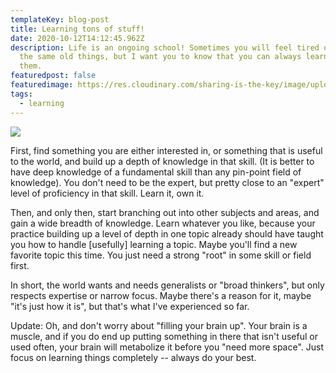 ```yaml
---
templateKey: blog-post
title: Learning tons of stuff!
date: 2020-10-12T14:12:45.962Z
description: Life is an ongoing school! Sometimes you will feel tired of doing
  the same old things, but I want you to know that you can always learn from
  them.
featuredpost: false
featuredimage: https://res.cloudinary.com/sharing-is-the-key/image/upload/v1602455021/samples/landscapes/beach-boat.jpg
tags:
  - learning
---
```

![](https://res.cloudinary.com/sharing-is-the-key/image/upload/v1602455017/samples/landscapes/girl-urban-view.jpg)

First, find something you are either interested in, or something that is useful to the world, and build up a depth of knowledge in that skill. (It is better to have deep knowledge of a fundamental skill than any pin-point field of knowledge). You don't need to be the expert, but pretty close to an "expert" level of proficiency in that skill. Learn it, own it.

Then, and only then, start branching out into other subjects and areas, and gain a wide breadth of knowledge. Learn whatever you like, because your practice building up a level of depth in one topic already should have taught you how to handle \[usefully] learning a topic. Maybe you'll find a new favorite topic this time. You just need a strong "root" in some skill or field first.

In short, the world wants and needs generalists or "broad thinkers", but only respects expertise or narrow focus. Maybe there's a reason for it, maybe "it's just how it is", but that's what I've experienced so far.

Update: Oh, and don't worry about "filling your brain up". Your brain is a muscle, and if you do end up putting something in there that isn't useful or used often, your brain will metabolize it before you "need more space". Just focus on learning things completely -- always do your best.